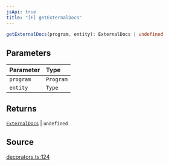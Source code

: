 ```yaml
---
jsApi: true
title: "[F] getExternalDocs"
---
```


```ts
getExternalDocs(program, entity): ExternalDocs | undefined
```

## Parameters

| Parameter | Type      |
| :-------- | :-------- |
| `program` | `Program` |
| `entity`  | `Type`    |

## Returns

[`ExternalDocs`](Interface.ExternalDocs.md) \| `undefined`

## Source

[decorators.ts:124](https://github.com/markcowl/cadl/blob/3db15286/packages/openapi/src/decorators.ts#L124)
